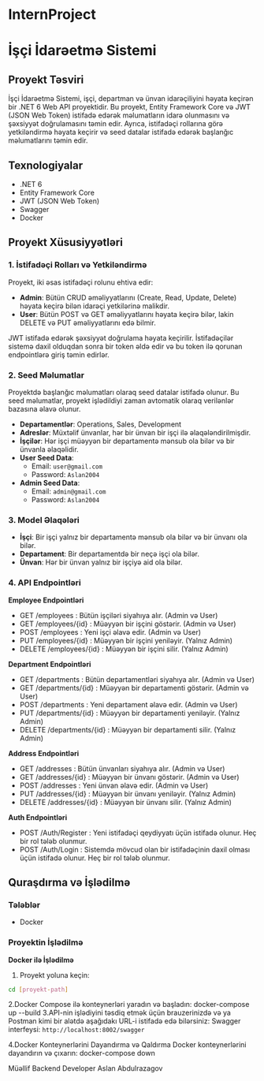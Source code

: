 # InternProject
# İşçi İdarəetmə Sistemi

## Proyekt Təsviri
İşçi İdarəetmə Sistemi, işçi, departman və ünvan idarəçiliyini həyata keçirən bir .NET 6 Web API proyektidir. Bu proyekt, Entity Framework Core və JWT (JSON Web Token) istifadə edərək məlumatların idarə olunmasını və şəxsiyyət doğrulamasını təmin edir. Ayrıca, istifadəçi rollarına görə yetkiləndirmə həyata keçirir və seed datalar istifadə edərək başlanğıc məlumatlarını təmin edir.

## Texnologiyalar
- .NET 6
- Entity Framework Core
- JWT (JSON Web Token)
- Swagger
- Docker

## Proyekt Xüsusiyyətləri

### 1. İstifadəçi Rolları və Yetkiləndirmə
Proyekt, iki əsas istifadəçi rolunu ehtiva edir:

- **Admin**: Bütün CRUD əməliyyatlarını (Create, Read, Update, Delete) həyata keçirə bilən idarəçi yetkilərinə malikdir.
- **User**: Bütün POST və GET əməliyyatlarını həyata keçirə bilər, lakin DELETE və PUT əməliyyatlarını edə bilmir.

JWT istifadə edərək şəxsiyyət doğrulama həyata keçirilir. İstifadəçilər sistemə daxil olduqdan sonra bir token əldə edir və bu token ilə qorunan endpointlərə giriş təmin edirlər.

### 2. Seed Məlumatlar
Proyektdə başlanğıc məlumatları olaraq seed datalar istifadə olunur. Bu seed məlumatlar, proyekt işlədildiyi zaman avtomatik olaraq verilənlər bazasına əlavə olunur.

- **Departamentlər**: Operations, Sales, Development
- **Adreslər**: Müxtəlif ünvanlar, hər bir ünvan bir işçi ilə əlaqələndirilmişdir.
- **İşçilər**: Hər işçi müəyyən bir departamentə mənsub ola bilər və bir ünvanla əlaqəlidir.
- **User Seed Data**:
  - Email: `user@gmail.com`
  - Password: `Aslan2004`
- **Admin Seed Data**:
  - Email: `admin@gmail.com`
  - Password: `Aslan2004`

### 3. Model Əlaqələri
- **İşçi**: Bir işçi yalnız bir departamentə mənsub ola bilər və bir ünvanı ola bilər.
- **Departament**: Bir departamentdə bir neçə işçi ola bilər.
- **Ünvan**: Hər bir ünvan yalnız bir işçiyə aid ola bilər.

### 4. API Endpointləri

**Employee Endpointləri**
- GET /employees : Bütün işçiləri siyahıya alır. (Admin və User)
- GET /employees/{id} : Müəyyən bir işçini göstərir. (Admin və User)
- POST /employees : Yeni işçi əlavə edir. (Admin və User)
- PUT /employees/{id} : Müəyyən bir işçini yeniləyir. (Yalnız Admin)
- DELETE /employees/{id} : Müəyyən bir işçini silir. (Yalnız Admin)

**Department Endpointləri**
- GET /departments : Bütün departamentləri siyahıya alır. (Admin və User)
- GET /departments/{id} : Müəyyən bir departamenti göstərir. (Admin və User)
- POST /departments : Yeni departament əlavə edir. (Admin və User)
- PUT /departments/{id} : Müəyyən bir departamenti yeniləyir. (Yalnız Admin)
- DELETE /departments/{id} : Müəyyən bir departamenti silir. (Yalnız Admin)

**Address Endpointləri**
- GET /addresses : Bütün ünvanları siyahıya alır. (Admin və User)
- GET /addresses/{id} : Müəyyən bir ünvanı göstərir. (Admin və User)
- POST /addresses : Yeni ünvan əlavə edir. (Admin və User)
- PUT /addresses/{id} : Müəyyən bir ünvanı yeniləyir. (Yalnız Admin)
- DELETE /addresses/{id} : Müəyyən bir ünvanı silir. (Yalnız Admin)

**Auth Endpointləri**
- POST /Auth/Register : Yeni istifadəçi qeydiyyatı üçün istifadə olunur. Heç bir rol tələb olunmur.
- POST /Auth/Login : Sistemdə mövcud olan bir istifadəçinin daxil olması üçün istifadə olunur. Heç bir rol tələb olunmur.

## Quraşdırma və İşlədilmə

### Tələblər
- Docker

### Proyektin İşlədilmə

**Docker ilə İşlədilmə**

1. Proyekt yoluna keçin:

```bash
cd [proyekt-path]
```
2.Docker Compose ilə konteynerləri yaradın və başladın:
docker-compose up --build
3.API-nin işlədiyini təsdiq etmək üçün brauzerinizdə və ya Postman kimi bir alətdə aşağıdakı URL-i istifadə edə bilərsiniz:
Swagger interfeysi: `http://localhost:8002/swagger`

4.Docker Konteynerlərini Dayandırma və Qaldırma
Docker konteynerlərini dayandırın və çıxarın:
docker-compose down


Müəllif
Backend Developer Aslan Abdulrazagov